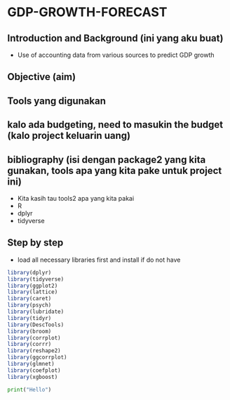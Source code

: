 # GDP-GROWTH-FORECAST
## Introduction and Background (ini yang aku buat)
- Use of accounting data from various sources to predict GDP growth
## Objective (aim)
## Tools yang digunakan
## kalo ada budgeting, need to masukin the budget (kalo project keluarin uang)
## bibliography (isi dengan package2 yang kita gunakan, tools apa yang kita pake untuk project ini)
- Kita kasih tau tools2 apa yang kita pakai
- R
- dplyr
- tidyverse
## Step by step
- load all necessary libraries first and install if do not have
```R
library(dplyr)
library(tidyverse)
library(ggplot2)
library(lattice)
library(caret)
library(psych)
library(lubridate)
library(tidyr)
library(DescTools)
library(broom)
library(corrplot)
library(corrr)
library(reshape2)
library(ggcorrplot)
library(glmnet)
library(coefplot)
library(xgboost)
```
```python
print("Hello")
```
